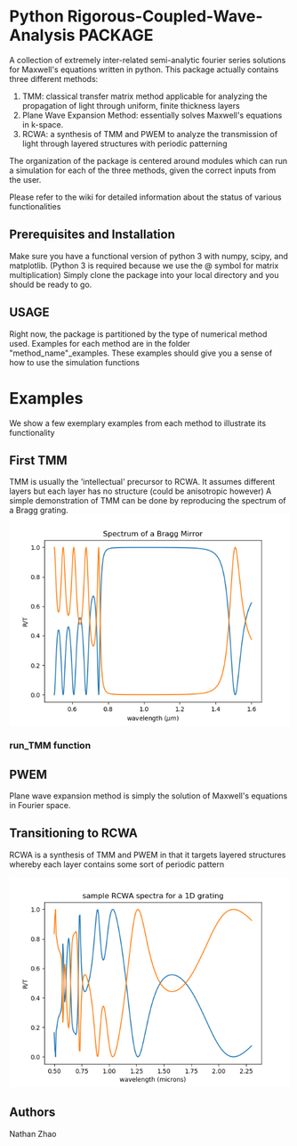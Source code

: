 # Python Rigorous-Coupled-Wave-Analysis PACKAGE
A collection of extremely inter-related semi-analytic fourier series solutions for Maxwell's equations written in python.
This package actually contains three different methods:
1) TMM: classical transfer matrix method applicable for analyzing the propagation of light through uniform, finite thickness layers
2) Plane Wave Expansion Method: essentially solves Maxwell's equations in k-space.
3) RCWA: a synthesis of TMM and PWEM to analyze the transmission of light through layered structures with periodic patterning

The organization of the package is centered around modules which can run a simulation for each of the three methods, given the correct inputs from the user. 

Please refer to the wiki for detailed information about the status of various functionalities

## Prerequisites and Installation
Make sure you have a functional version of python 3 with numpy, scipy, and matplotlib. (Python 3 is required because we use the @ symbol for matrix multiplication)
Simply clone the package into your local directory and you should be ready to go.

## USAGE
Right now, the package is partitioned by the type of numerical method used. Examples for each method are in the folder "method_name"_examples. These examples should give you a sense of how to use the simulation functions

# Examples
We show a few exemplary examples from each method to illustrate its functionality
## First TMM
TMM is usually the 'intellectual' precursor to RCWA. It assumes different layers but each layer has no structure (could be anisotropic however)
A simple demonstration of TMM can be done by reproducing the spectrum of a Bragg grating.
![Alt Text](./img/bragg_TMM.png)

### run_TMM function


## PWEM
Plane wave expansion method is simply the solution of Maxwell's equations in Fourier space.

## Transitioning to RCWA
RCWA is a synthesis of TMM and PWEM in that it targets layered structures whereby each layer contains some sort of periodic pattern

![Alt Text](./img/sample_1D_grating_spectra.png)

## Authors
Nathan Zhao

